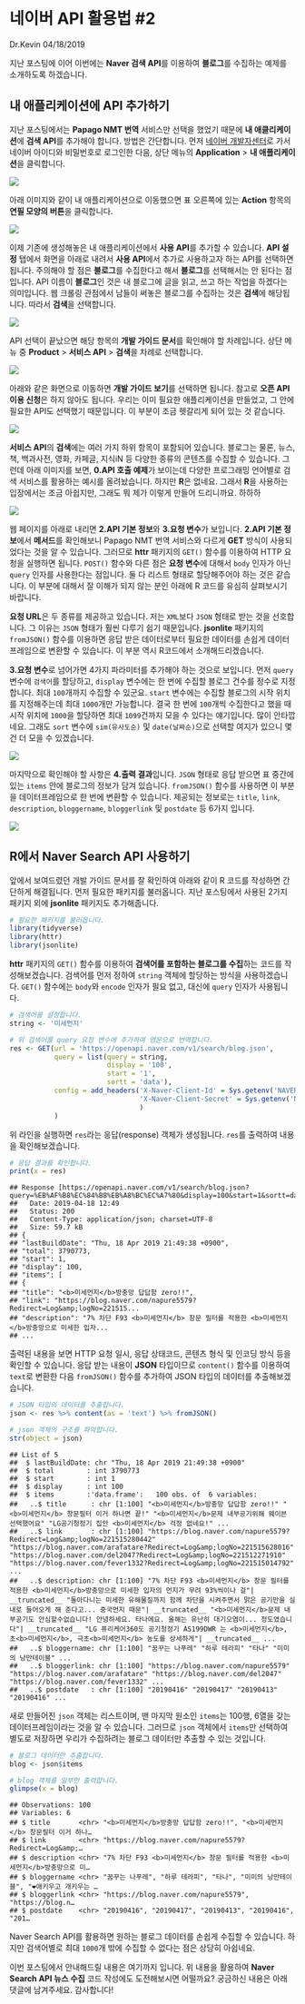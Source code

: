 네이버 API 활용법 \#2
================
Dr.Kevin
04/18/2019

지난 포스팅에 이어 이번에는 **Naver 검색 API**를 이용하여 **블로그**를 수집하는 예제를 소개하도록 하겠습니다.

## 내 애플리케이션에 API 추가하기

지난 포스팅에서는 **Papago NMT 번역** 서비스만 선택을 했었기 때문에 **내 애클리케이션**에 **검색 API**를
추가해야 합니다. 방법은 간단합니다. 먼저 [네이버
개발자센터](https://developers.naver.com/main/)로 가서 네이버 아이디와 비밀번호로
로그인한 다음, 상단 메뉴의 **Application** \> **내 애플리케이션**을
클릭합니다.

![](https://raw.githubusercontent.com/MrKevinNa/MrKevinNa.github.io/master/images/2019-04-18-Naver-Search-API를-활용한-블로그-수집/Naver_API_15.png)

아래 이미지와 같이 내 애플리케이션으로 이동했으면 표 오른쪽에 있는 **Action** 항목의 **연필 모양의 버튼**을
클릭합니다.

![](https://raw.githubusercontent.com/MrKevinNa/MrKevinNa.github.io/master/images/2019-04-18-Naver-Search-API를-활용한-블로그-수집/Naver_API_16.png)

이제 기존에 생성해놓은 내 애플리케이션에서 **사용 API**를 추가할 수 있습니다. **API 설정** 탭에서 화면을 아래로
내려서 **사용 API**에서 추가로 사용하고자 하는 API를 선택하면 됩니다. 주의해야 할 점은 **블로그**를
수집한다고 해서 **블로그**를 선택해서는 안 된다는 점입니다. API 이름이 **블로그**인 것은 내 블로그에
글을 읽고, 쓰고 하는 작업을 하겠다는 의미입니다. 웹 크롤링 관점에서 남들이 써놓은 블로그를 수집하는 것은 **검색**에
해당됩니다. 따라서 **검색**을
선택합니다.

![](https://raw.githubusercontent.com/MrKevinNa/MrKevinNa.github.io/master/images/2019-04-18-Naver-Search-API를-활용한-블로그-수집/Naver_API_17.png)

API 선택이 끝났으면 해당 항목의 **개발 가이드 문서**를 확인해야 할 차례입니다. 상단 메뉴 중 **Product** \>
**서비스 API** \> **검색**을 차례로
선택합니다.

![](https://raw.githubusercontent.com/MrKevinNa/MrKevinNa.github.io/master/images/2019-04-18-Naver-Search-API를-활용한-블로그-수집/Naver_API_18.png)

아래와 같은 화면으로 이동하면 **개발 가이드 보기**를 선택하면 됩니다. 참고로 **오픈 API 이용 신청**은 하지 않아도
됩니다. 우리는 이미 필요한 애플리케이션을 만들었고, 그 안에 필요한 API도 선택했기 때문입니다. 이 부분이 조금
헷갈리게 되어 있는 것
같습니다.

![](https://raw.githubusercontent.com/MrKevinNa/MrKevinNa.github.io/master/images/2019-04-18-Naver-Search-API를-활용한-블로그-수집/Naver_API_19.png)

**서비스 API**의 **검색**에는 여러 가지 하위 항목이 포함되어 있습니다. 블로그는 물론, 뉴스, 책, 백과사전, 영화,
카페글, 지식iN 등 다양한 종류의 콘텐츠를 수집할 수 있습니다. 그런데 아래 이미지를 보면, **0.API 호출 예제**가
보이는데 다양한 프로그래밍 언어별로 검색 서비스를 활용하는 예시를 올려놨습니다. 하지만 **R**은 없네요. 그래서
**R**을 사용하는 입장에서는 조금 아쉽지만, 그래도 뭐 제가 이렇게 만들어 드리니까요.
하하하

![](https://raw.githubusercontent.com/MrKevinNa/MrKevinNa.github.io/master/images/2019-04-18-Naver-Search-API를-활용한-블로그-수집/Naver_API_20.png)

웹 페이지를 아래로 내리면 **2.API 기본 정보**와 **3.요청 변수**가 보입니다. **2.API 기본 정보**에서
**메서드**를 확인해보니 Papago NMT 번역 서비스와 다르게 **GET** 방식이 사용되었다는 것을 알 수
있습니다. 그러므로 **httr** 패키지의 `GET()` 함수를 이용하여 HTTP 요청을 실행하면 됩니다.
`POST()` 함수와 다른 점은 **요청 변수**에 대해서 `body` 인자가 아닌 `query` 인자를 사용한다는 점입니다.
둘 다 리스트 형태로 할당해주어야 하는 것은 같습니다. 이 부분에 대해서 잘 이해가 되지 않는 분인 아래에 R 코드를 유심히
살펴보시기 바랍니다.

**요청 URL**은 두 종류를 제공하고 있습니다. 저는 `XML`보다 `JSON` 형태로 받는 것을 선호합니다. 그 이유는
`JSON` 형태가 훨씬 다루기 쉽기 때문입니다. **jsonlite** 패키지의 `fromJSON()` 함수를 이용하면 응답
받은 데이터로부터 필요한 데이터를 손쉽게 데이터프레임으로 변환할 수 있습니다. 이 부분 역시 R코드에서 소개해드리겠습니다.

**3.요청 변수**로 넘어가면 4가지 파라미터를 추가해야 하는 것으로 보입니다. 먼저 `query` 변수에 `검색어`를
할당하고, `display` 변수에는 한 번에 수집할 블로그 건수를 정수로 지정합니다. 최대 `100`개까지 수집할
수 있군요. `start` 변수에는 수집할 블로그의 시작 위치를 지정해주는데 최대 `1000`개만 가능합니다. 결국 한 번에
`100`개씩 수집한다고 했을 때 시작 위치에 `1000`을 할당하면 최대 `1099`건까지 모을 수 있다는 얘기입니다. 많이
안타깝네요. 그래도 `sort` 변수에 `sim(유사도순)` 및 `date(날짜순)`으로 선택할 여지가 있으니 몇 건 더
모을 수
있겠습니다.

![](https://raw.githubusercontent.com/MrKevinNa/MrKevinNa.github.io/master/images/2019-04-18-Naver-Search-API를-활용한-블로그-수집/Naver_API_21.png)

마지막으로 확인해야 할 사항은 **4.출력 결과**입니다. `JSON` 형태로 응답 받으면 표 중간에 있는 `items` 안에
블로그의 정보가 담겨 있습니다. `fromJSON()` 함수를 사용하면 이 부분을 데이터프레임으로 한 번에 변환할 수
있습니다. 제공되는 정보로는 `title`, `link`, `description`, `bloggername`,
`bloggerlink` 및 `postdate` 등 6가지
입니다.

![](https://raw.githubusercontent.com/MrKevinNa/MrKevinNa.github.io/master/images/2019-04-18-Naver-Search-API를-활용한-블로그-수집/Naver_API_22.png)

## R에서 Naver Search API 사용하기

앞에서 보여드렸던 개발 가이드 문서를 잘 확인하여 아래와 같이 R 코드를 작성하면 간단하게 해결됩니다. 먼저 필요한 패키지를
불러옵니다. 지난 포스팅에서 사용된 2가지 패키지 외에 **jsonlite** 패키지도 추가해줍니다.

``` r
# 필요한 패키지를 불러옵니다. 
library(tidyverse)
library(httr)
library(jsonlite)
```

**httr** 패키지의 `GET()` 함수를 이용하여 **검색어를 포함하는 블로그를 수집**하는 코드를 작성해보겠습니다.
검색어를 먼저 정하여 `string` 객체에 할당하는 방식을 사용하겠습니다. `GET()` 함수에는 `body`와
`encode` 인자가 필요 없고, 대신에 `query` 인자가 사용됩니다.

``` r
# 검색어를 설정합니다. 
string <- '미세먼지'

# 위 검색어를 query 요청 변수에 추가하여 영문으로 번역합니다. 
res <- GET(url = 'https://openapi.naver.com/v1/search/blog.json',
           query = list(query = string,
                        display = '100',
                        start = '1', 
                        sortt = 'data'), 
           config = add_headers('X-Naver-Client-Id' = Sys.getenv('NAVER_API_ID'),
                                'X-Naver-Client-Secret' = Sys.getenv('NAVER_API_PW')
                                )
           )
```

위 라인을 실행하면 `res`라는 응답(response) 객체가 생성됩니다. `res`를 출력하여 내용을 확인해보겠습니다.

``` r
# 응답 결과를 확인합니다. 
print(x = res)
```

    ## Response [https://openapi.naver.com/v1/search/blog.json?query=%EB%AF%B8%EC%84%B8%EB%A8%BC%EC%A7%80&display=100&start=1&sortt=data]
    ##   Date: 2019-04-18 12:49
    ##   Status: 200
    ##   Content-Type: application/json; charset=UTF-8
    ##   Size: 59.7 kB
    ## {
    ## "lastBuildDate": "Thu, 18 Apr 2019 21:49:38 +0900",
    ## "total": 3790773,
    ## "start": 1,
    ## "display": 100,
    ## "items": [
    ## {
    ## "title": "<b>미세먼지</b>방충망 답답함 zero!!",
    ## "link": "https://blog.naver.com/napure5579?Redirect=Log&amp;logNo=221515...
    ## "description": "7% 차단 F93 <b>미세먼지</b> 창문 필터를 적용한 <b>미세먼지</b>방충망으로 미세한 입자...
    ## ...

출력된 내용을 보면 HTTP 요청 일시, 응답 상태코드, 콘텐츠 형식 및 인코딩 방식 등을 확인할 수 있습니다. 응답 받는 내용이
**JSON** 타입이므로 `content()` 함수를 이용하여 `text`로 변환한 다음 `fromJSON()` 함수를 추가하여
JSON 타입의 데이터를 추출해보겠습니다.

``` r
# JSON 타입의 데이터를 추출합니다. 
json <- res %>% content(as = 'text') %>% fromJSON()

# json 객체의 구조를 파악합니다. 
str(object = json)
```

    ## List of 5
    ##  $ lastBuildDate: chr "Thu, 18 Apr 2019 21:49:38 +0900"
    ##  $ total        : int 3790773
    ##  $ start        : int 1
    ##  $ display      : int 100
    ##  $ items        :'data.frame':   100 obs. of  6 variables:
    ##   ..$ title      : chr [1:100] "<b>미세먼지</b>방충망 답답함 zero!!" "<b>미세먼지</b> 창문필터 이거 하나면 끝!" "<b>미세먼지</b>문제 내부공기위해 웨이븐 선택했어요" "LG공기청정기 집안 <b>미세먼지</b> 걱정 없네요!" ...
    ##   ..$ link       : chr [1:100] "https://blog.naver.com/napure5579?Redirect=Log&amp;logNo=221515280442" "https://blog.naver.com/arafatare?Redirect=Log&amp;logNo=221515628016" "https://blog.naver.com/del2047?Redirect=Log&amp;logNo=221512271910" "https://blog.naver.com/fever1332?Redirect=Log&amp;logNo=221515014792" ...
    ##   ..$ description: chr [1:100] "7% 차단 F93 <b>미세먼지</b> 창문 필터를 적용한 <b>미세먼지</b>방충망으로 미세한 입자의 먼지가 무려 93%씩이나 걸"| __truncated__ "돌아다니는 미세한 유해물질까지 함께 차단을 시켜주면서 맑은 공기만을 실내로 들어오게 해 준다고... 중국먼지 때문"| __truncated__ "<b>미세먼지</b>문제 내부공기도 안심할수없습니다! 안녕하세요. 타나에요. 올해는 유난히 대기오염이... 정도였습니다"| __truncated__ "LG 퓨리케어360도 공기청정기 AS199DWR 는 <b>미세먼지</b>, 초<b>미세먼지</b>, 극초<b>미세먼지</b> 농도를 상세하게"| __truncated__ ...
    ##   ..$ bloggername: chr [1:100] "꿈꾸는 나푸레" "하루 테라피" "타나" "미미의 낭만테이블" ...
    ##   ..$ bloggerlink: chr [1:100] "https://blog.naver.com/napure5579" "https://blog.naver.com/arafatare" "https://blog.naver.com/del2047" "https://blog.naver.com/fever1332" ...
    ##   ..$ postdate   : chr [1:100] "20190416" "20190417" "20190413" "20190416" ...

새로 만들어진 `json` 객체는 리스트이며, 맨 마지막 원소인 `items`는 100행, 6열을 갖는 데이터프레임이라는 것을 알
수 있습니다. 그러므로 `json` 객체에서 `items`만 선택하여 별도로 저장하면 우리가 수집하려는 블로그 데이터만 추출할 수
있는 것입니다.

``` r
# 블로그 데이터만 추출합니다. 
blog <- json$items

# blog 객체를 일부만 출력합니다. 
glimpse(x = blog)
```

    ## Observations: 100
    ## Variables: 6
    ## $ title       <chr> "<b>미세먼지</b>방충망 답답함 zero!!", "<b>미세먼지</b> 창문필터 이거 하나…
    ## $ link        <chr> "https://blog.naver.com/napure5579?Redirect=Log&amp;…
    ## $ description <chr> "7% 차단 F93 <b>미세먼지</b> 창문 필터를 적용한 <b>미세먼지</b>방충망으로 미…
    ## $ bloggername <chr> "꿈꾸는 나푸레", "하루 테라피", "타나", "미미의 낭만테이블", "❤애키우고 개키우는 …
    ## $ bloggerlink <chr> "https://blog.naver.com/napure5579", "https://blog.n…
    ## $ postdate    <chr> "20190416", "20190417", "20190413", "20190416", "201…

Naver Search API를 활용하면 원하는 블로그 데이터를 손쉽게 수집할 수 있습니다. 하지만 검색어별로 최대 `1000`개
밖에 수집할 수 없다는 점은 상당히 아쉽네요.

이번 포스팅에서 안내해드릴 내용은 여기까지 입니다. 위 내용을 활용하여 **Naver Search API 뉴스 수집** 코드
작성에도 도전해보시면 어떨까요? 궁금하신 내용은 아래 댓글에 남겨주세요. 감사합니다\!
